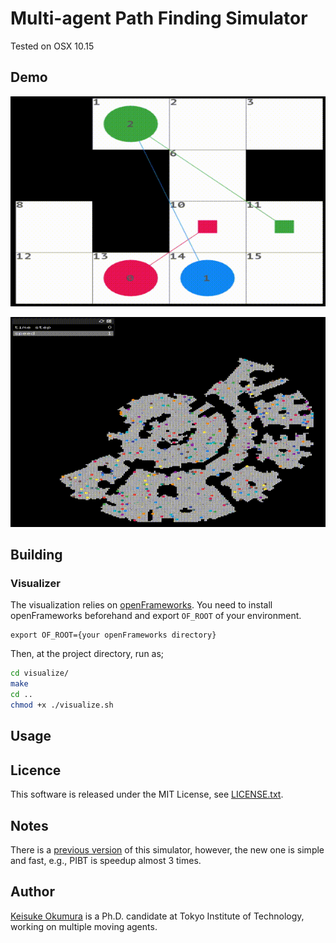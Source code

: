 Multi-agent Path Finding Simulator
===

Tested on OSX 10.15

## Demo
![MAPF](/material/mapf-example.gif)

![MAPF](/material/ost003d.gif)


## Building

### Visualizer
The visualization relies on [openFrameworks](https://openframeworks.cc).
You need to install openFrameworks beforehand and export `OF_ROOT` of your environment.
```
export OF_ROOT={your openFrameworks directory}
```

Then, at the project directory, run as;
```sh
cd visualize/
make
cd ..
chmod +x ./visualize.sh
```

## Usage


## Licence
This software is released under the MIT License, see [LICENSE.txt](LICENCE.txt).

## Notes
There is a [previous version](https://github.com/Kei18/pibt) of this simulator, however, the new one is simple and fast, e.g., PIBT is speedup almost 3 times.

## Author
[Keisuke Okumura](https://kei18.github.io) is a Ph.D. candidate at Tokyo Institute of Technology, working on multiple moving agents.
